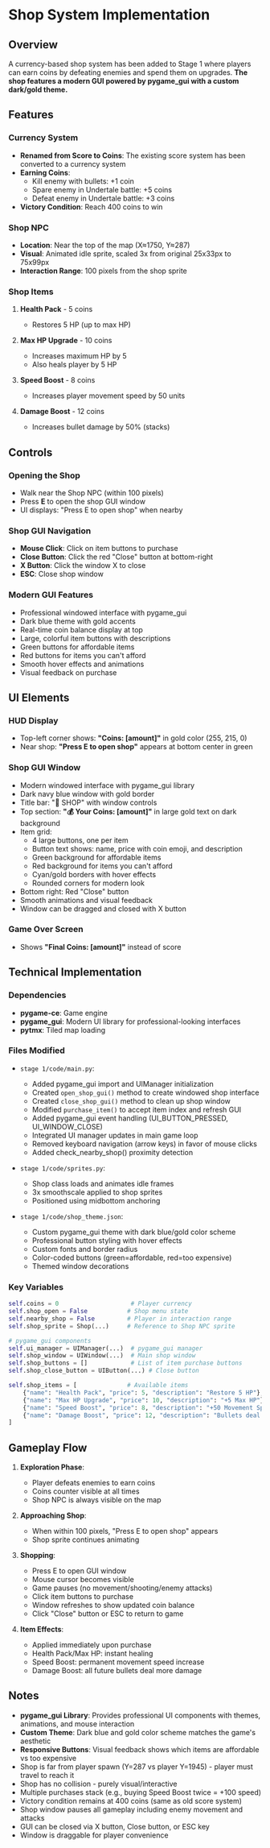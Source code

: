 # Shop System Implementation

## Overview
A currency-based shop system has been added to Stage 1 where players can earn coins by defeating enemies and spend them on upgrades. **The shop features a modern GUI powered by pygame_gui with a custom dark/gold theme.**

## Features

### Currency System
- **Renamed from Score to Coins**: The existing score system has been converted to a currency system
- **Earning Coins**:
  - Kill enemy with bullets: +1 coin
  - Spare enemy in Undertale battle: +5 coins
  - Defeat enemy in Undertale battle: +3 coins
- **Victory Condition**: Reach 400 coins to win

### Shop NPC
- **Location**: Near the top of the map (X≈1750, Y≈287)
- **Visual**: Animated idle sprite, scaled 3x from original 25x33px to 75x99px
- **Interaction Range**: 100 pixels from the shop sprite

### Shop Items
1. **Health Pack** - 5 coins
   - Restores 5 HP (up to max HP)

2. **Max HP Upgrade** - 10 coins
   - Increases maximum HP by 5
   - Also heals player by 5 HP

3. **Speed Boost** - 8 coins
   - Increases player movement speed by 50 units

4. **Damage Boost** - 12 coins
   - Increases bullet damage by 50% (stacks)

## Controls

### Opening the Shop
- Walk near the Shop NPC (within 100 pixels)
- Press **E** to open the shop GUI window
- UI displays: "Press E to open shop" when nearby

### Shop GUI Navigation
- **Mouse Click**: Click on item buttons to purchase
- **Close Button**: Click the red "Close" button at bottom-right
- **X Button**: Click the window X to close
- **ESC**: Close shop window

### Modern GUI Features
- Professional windowed interface with pygame_gui
- Dark blue theme with gold accents
- Real-time coin balance display at top
- Large, colorful item buttons with descriptions
- Green buttons for affordable items
- Red buttons for items you can't afford
- Smooth hover effects and animations
- Visual feedback on purchase

## UI Elements

### HUD Display
- Top-left corner shows: **"Coins: [amount]"** in gold color (255, 215, 0)
- Near shop: **"Press E to open shop"** appears at bottom center in green

### Shop GUI Window
- Modern windowed interface with pygame_gui library
- Dark navy blue window with gold border
- Title bar: "🛒 SHOP" with window controls
- Top section: **"💰 Your Coins: [amount]"** in large gold text on dark background
- Item grid:
  - 4 large buttons, one per item
  - Button text shows: name, price with coin emoji, and description
  - Green background for affordable items
  - Red background for items you can't afford
  - Cyan/gold borders with hover effects
  - Rounded corners for modern look
- Bottom right: Red "Close" button
- Smooth animations and visual feedback
- Window can be dragged and closed with X button

### Game Over Screen
- Shows **"Final Coins: [amount]"** instead of score

## Technical Implementation

### Dependencies
- **pygame-ce**: Game engine
- **pygame_gui**: Modern UI library for professional-looking interfaces
- **pytmx**: Tiled map loading

### Files Modified
- `stage 1/code/main.py`:
  - Added pygame_gui import and UIManager initialization
  - Created `open_shop_gui()` method to create windowed shop interface
  - Created `close_shop_gui()` method to clean up shop window
  - Modified `purchase_item()` to accept item index and refresh GUI
  - Added pygame_gui event handling (UI_BUTTON_PRESSED, UI_WINDOW_CLOSE)
  - Integrated UI manager updates in main game loop
  - Removed keyboard navigation (arrow keys) in favor of mouse clicks
  - Added check_nearby_shop() proximity detection

- `stage 1/code/sprites.py`:
  - Shop class loads and animates idle frames
  - 3x smoothscale applied to shop sprites
  - Positioned using midbottom anchoring

- `stage 1/code/shop_theme.json`:
  - Custom pygame_gui theme with dark blue/gold color scheme
  - Professional button styling with hover effects
  - Custom fonts and border radius
  - Color-coded buttons (green=affordable, red=too expensive)
  - Themed window decorations

### Key Variables
```python
self.coins = 0                    # Player currency
self.shop_open = False           # Shop menu state
self.nearby_shop = False         # Player in interaction range
self.shop_sprite = Shop(...)     # Reference to Shop NPC sprite

# pygame_gui components
self.ui_manager = UIManager(...)  # pygame_gui manager
self.shop_window = UIWindow(...)  # Main shop window
self.shop_buttons = []            # List of item purchase buttons
self.shop_close_button = UIButton(...) # Close button

self.shop_items = [              # Available items
    {"name": "Health Pack", "price": 5, "description": "Restore 5 HP"},
    {"name": "Max HP Upgrade", "price": 10, "description": "+5 Max HP"},
    {"name": "Speed Boost", "price": 8, "description": "+50 Movement Speed"},
    {"name": "Damage Boost", "price": 12, "description": "Bullets deal more damage"}
]
```

## Gameplay Flow

1. **Exploration Phase**:
   - Player defeats enemies to earn coins
   - Coins counter visible at all times
   - Shop NPC is always visible on the map

2. **Approaching Shop**:
   - When within 100 pixels, "Press E to open shop" appears
   - Shop sprite continues animating

3. **Shopping**:
   - Press E to open GUI window
   - Mouse cursor becomes visible
   - Game pauses (no movement/shooting/enemy attacks)
   - Click item buttons to purchase
   - Window refreshes to show updated coin balance
   - Click "Close" button or ESC to return to game

4. **Item Effects**:
   - Applied immediately upon purchase
   - Health Pack/Max HP: instant healing
   - Speed Boost: permanent movement speed increase
   - Damage Boost: all future bullets deal more damage

## Notes

- **pygame_gui Library**: Provides professional UI components with themes, animations, and mouse interaction
- **Custom Theme**: Dark blue and gold color scheme matches the game's aesthetic
- **Responsive Buttons**: Visual feedback shows which items are affordable vs too expensive
- Shop is far from player spawn (Y=287 vs player Y=1945) - player must travel to reach it
- Shop has no collision - purely visual/interactive
- Multiple purchases stack (e.g., buying Speed Boost twice = +100 speed)
- Victory condition remains at 400 coins (same as old score system)
- Shop window pauses all gameplay including enemy movement and attacks
- GUI can be closed via X button, Close button, or ESC key
- Window is draggable for player convenience
